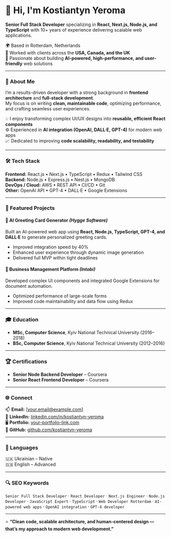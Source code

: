 # 👋 Hi, I'm Kostiantyn Yeroma  

**Senior Full Stack Developer** specializing in **React, Next.js, Node.js, and TypeScript** with 10+ years of experience delivering scalable web applications.

🌍 Based in Rotterdam, Netherlands  
💼 Worked with clients across the **USA, Canada, and the UK**  
🧠 Passionate about building **AI-powered, high-performance, and user-friendly** web solutions  

---

### 🧩 About Me  
I’m a results-driven developer with a strong background in **frontend architecture** and **full-stack development**.  
My focus is on writing **clean, maintainable code**, optimizing performance, and crafting seamless user experiences.  

💡 I enjoy transforming complex UI/UX designs into **reusable, efficient React components**  
⚙️ Experienced in **AI integration (OpenAI, DALL·E, GPT-4)** for modern web apps  
📈 Dedicated to improving **code scalability, readability, and testability**

---

### 🛠️ Tech Stack  
**Frontend:** React.js • Next.js • TypeScript • Redux • Tailwind CSS  
**Backend:** Node.js • Express.js • Nest.js • MongoDB  
**DevOps / Cloud:** AWS • REST API • CI/CD • Git  
**Other:** OpenAI API • GPT-4 • DALL·E • Google Extensions  

---

### 🚀 Featured Projects  
#### 🧠 AI Greeting Card Generator *(Hygge Software)*  
Built an AI-powered web app using **React, Node.js, TypeScript, GPT-4, and DALL·E** to generate personalized greeting cards.  
- Improved integration speed by 40%  
- Enhanced user experience through dynamic image generation  
- Delivered full MVP within tight deadlines  

#### 🧩 Business Management Platform *(Intobi)*  
Developed complex UI components and integrated Google Extensions for document automation.  
- Optimized performance of large-scale forms  
- Improved code maintainability and data flow using Redux  

---

### 🎓 Education  
- **MSc, Computer Science**, Kyiv National Technical University (2016–2018)  
- **BSc, Computer Science**, Kyiv National Technical University (2012–2016)  

---

### 🏆 Certifications  
- **Senior Node Backend Developer** – Coursera  
- **Senior React Frontend Developer** – Coursera  

---

### 🌐 Connect  
📫 **Email:** [your.email@example.com]  
💼 **LinkedIn:** [linkedin.com/in/kostiantyn-yeroma](#)  
🖥️ **Portfolio:** [your-portfolio-link.com](#)  
🐙 **GitHub:** [github.com/kostiantyn-yeroma](#)  

---

### 💬 Languages  
🇺🇦 Ukrainian – Native  
🇬🇧 English – Advanced  

---

### 🔍 SEO Keywords  
`Senior Full Stack Developer` · `React Developer` · `Next.js Engineer` · `Node.js Developer` · `JavaScript Expert` · `TypeScript` · `Web Developer Rotterdam` · `AI-powered web apps` · `OpenAI integration` · `GPT-4 developer`

---

⭐ **“Clean code, scalable architecture, and human-centered design — that’s my approach to modern web development.”**
